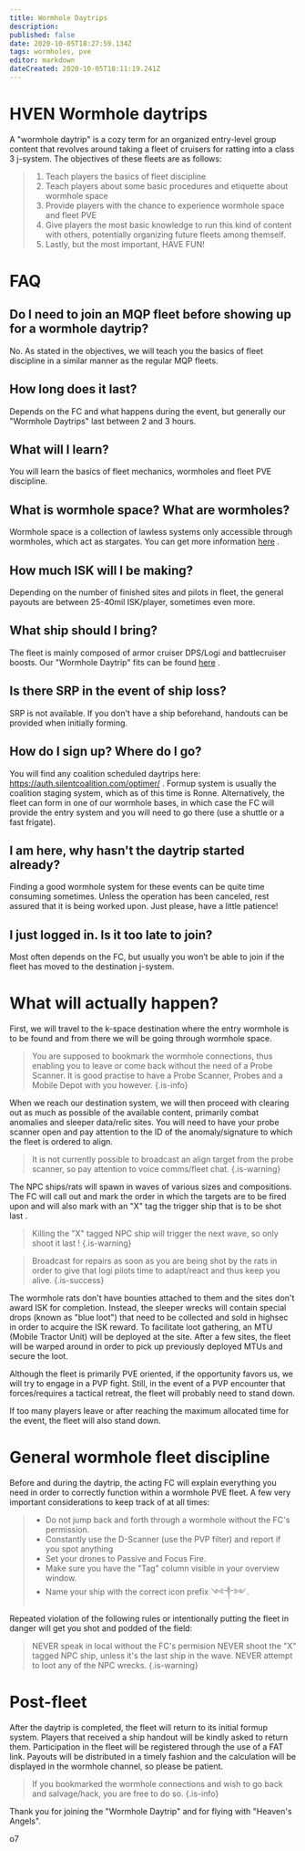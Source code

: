 ```yaml
---
title: Wormhole Daytrips
description: 
published: false
date: 2020-10-05T18:27:59.134Z
tags: wormholes, pve
editor: markdown
dateCreated: 2020-10-05T18:11:19.241Z
---
```


# HVEN Wormhole daytrips
A "wormhole daytrip" is a cozy term for an organized entry-level group content that revolves around taking a fleet of cruisers for ratting into a class 3 j-system. The objectives of these fleets are as follows:
> 1. Teach players the basics of fleet discipline 
> 1. Teach players about some basic procedures and etiquette about wormhole space
> 1. Provide players with the chance to experience wormhole space and fleet PVE
> 1. Give players the most basic knowledge to run this kind of content with others, potentially organizing future fleets among themself.
> 1. Lastly, but the most important, HAVE FUN!

# FAQ
## Do I need to join an MQP fleet before showing up for a wormhole daytrip?
No. As stated in the objectives, we will teach you the basics of fleet discipline in a similar manner as the regular MQP fleets.
<br>
## How long does it last?
Depends on the FC and what happens during the event, but generally our "Wormhole Daytrips" last between 2 and 3 hours.
<br>

## What will I learn?
You will learn the basics of fleet mechanics, wormholes and fleet PVE discipline.
<br>
## What is wormhole space? What are wormholes?
Wormhole space is a collection of lawless systems only accessible through wormholes, which act as stargates. You can get more information [here](/services/flightmanuals/wormholes) .
<br>
## How much ISK will I be making?
Depending on the number of finished sites and pilots in fleet, the general payouts are between 25-40mil ISK/player, sometimes even more.
<br>
## What ship should I bring?
The fleet is mainly composed of armor cruiser DPS/Logi and battlecruiser boosts. Our "Wormhole Daytrip" fits can be found [here](/community/doctrines/coalition-doctrines#wh-daytrip) .
<br>
## Is there SRP in the event of ship loss?
SRP is not available. If you don't have a ship beforehand, handouts can be provided when initially forming.
<br>
## How do I sign up? Where do I go?
You will find any coalition scheduled daytrips here: https://auth.silentcoalition.com/optimer/ . Formup system is usually the coalition staging system, which as of this time is Ronne. 
Alternatively, the fleet can form in one of our wormhole bases, in which case the FC will provide the entry system and you will need to go there (use a shuttle or a fast frigate). 
<br>
## I am here, why hasn't the daytrip started already?
Finding a good wormhole system for these events can be quite time consuming sometimes. Unless the operation has been canceled, rest assured that it is being worked upon. Just please, have a little patience!
<br>
## I just logged in. Is it too late to join?
Most often depends on the FC, but usually you won’t be able to join if the fleet has moved to the destination j-system.
<br>

# What will actually happen?
First, we will travel to the k-space destination where the entry wormhole is to be found and from there we will be going through wormhole space. 
> You are supposed to bookmark the wormhole connections, thus enabling you to leave or come back without the need of a Probe Scanner. It is good practise to have a Probe Scanner, Probes and a Mobile Depot with you however.
{.is-info}


When we reach our destination system, we will then proceed with clearing out as much as possible of the available content, primarily combat anomalies and sleeper data/relic sites. You will need to have your probe scanner open and pay attention to the ID of the anomaly/signature to which the fleet is ordered to align.
> It is not currently possible to broadcast an align target from the probe scanner, so pay attention to voice comms/fleet chat.
{.is-warning}


The NPC ships/rats will spawn in waves of various sizes and compositions. The FC will call out and mark the order in which the targets are to be fired upon and will also mark with an "X" tag the trigger ship that is to be shot last .
> Killing the "X" tagged NPC ship will trigger the next wave, so only shoot it last !
{.is-warning}

> Broadcast for repairs as soon as you are being shot by the rats in order to give that logi pilots time to adapt/react and thus keep you alive.
{.is-success}


The wormhole rats don't have bounties attached to them and the sites don't award ISK for completion. Instead, the sleeper wrecks will contain special drops (known as "blue loot") that need to be collected and sold in highsec in order to acquire the ISK reward. To facilitate loot gathering, an MTU (Mobile Tractor Unit) will be deployed at the site. 
After a few sites, the fleet will be warped around in order to pick up previously deployed MTUs and secure the loot.

Although the fleet is primarily PVE oriented, if the opportunity favors us, we will try to engage in a PVP fight. Still, in the event of a PVP encounter that forces/requires a tactical retreat, the fleet will probably need to stand down.

If too many players leave or after reaching the maximum allocated time for the event, the fleet will also stand down.

# General wormhole fleet discipline
Before and during the daytrip, the acting FC will explain everything you need in order to correctly function within a wormhole PVE fleet. A few very important considerations to keep track of at all times:
> - Do not jump back and forth through a wormhole without the FC's permission.
> - Constantly use the D-Scanner (use the PVP filter) and report if you spot anything
> - Set your drones to Passive and Focus Fire.
> - Make sure you have the "Tag" column visible in your overview window.
> - Name your ship with the correct icon prefix ༺༒༻.


Repeated violation of the following rules or intentionally putting the fleet in danger will get you shot and podded of the field:
> NEVER speak in local without the FC's permision
> NEVER shoot the "X" tagged NPC ship, unless it's the last ship in the wave.
> NEVER attempt to loot any of the NPC wrecks.
> {.is-warning}

# Post-fleet
After the daytrip is completed, the fleet will return to its initial formup system. Players that received a ship handout will be kindly asked to return them. Participation in the fleet will be registered through the use of a FAT link.
Payouts will be distributed in a timely fashion and the calculation will be displayed in the wormhole channel, so please be patient. 
> If you bookmarked the wormhole connections and wish to go back and salvage/hack, you are free to do so.
{.is-info}


Thank you for joining the "Wormhole Daytrip" and for flying with "Heaven's Angels".

o7



